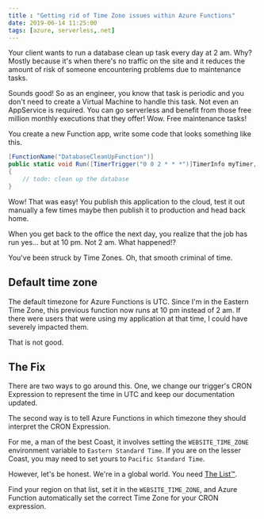```yaml
---
title : "Getting rid of Time Zone issues within Azure Functions"
date: 2019-06-14 11:25:00
tags: [azure, serverless,.net]
---
```


Your client wants to run a database clean up task every day at 2 am. Why? Mostly because it's when there's no traffic on the site and it reduces the amount of risk of someone encountering problems due to maintenance tasks.

Sounds good! So as an engineer, you know that task is periodic and you don't need to create a Virtual Machine to handle this task. Not even an AppService is required. You can go serverless and benefit from those free million monthly executions that they offer! Wow. Free maintenance tasks!

You create a new Function app, write some code that looks something like this.

```csharp
[FunctionName("DatabaseCleanUpFunction")]
public static void Run([TimerTrigger("0 0 2 * * *")]TimerInfo myTimer, ILogger log)
{
    // todo: clean up the database
}
```

Wow! That was easy! You publish this application to the cloud, test it out manually a few times maybe then publish it to production and head back home.

When you get back to the office the next day, you realize that the job has run yes... but at 10 pm. Not 2 am. What happened!?

You've been struck by Time Zones. Oh, that smooth criminal of time.

## Default time zone

The default timezone for Azure Functions is UTC. Since I'm in the Eastern Time Zone, this previous function now runs at 10 pm instead of 2 am. If there were users that were using my application at that time, I could have severely impacted them.

That is not good.

## The Fix

There are two ways to go around this. One, we change our trigger's CRON Expression to represent the time in UTC and keep our documentation updated.

The second way is to tell Azure Functions in which timezone they should interpret the CRON Expression.

For me, a man of the best Coast, it involves setting the `WEBSITE_TIME_ZONE` environment variable to `Eastern Standard Time`. If you are on the lesser Coast, you may need to set yours to `Pacific Standard Time`.

However, let's be honest. We're in a global world. You need [The List™][TheList].

Find your region on that list, set it in the `WEBSITE_TIME_ZONE`, and Azure Function automatically set the correct Time Zone for your CRON expression.

[TheList]: https://docs.microsoft.com/previous-versions/windows/it-pro/windows-vista/cc749073(v=ws.10)?WT.mc_id=maximerouiller-blog-marouill#time-zones